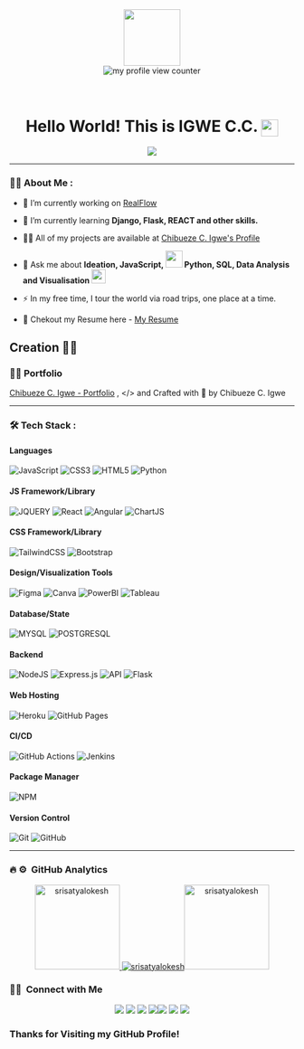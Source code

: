 <div id="header" align="center">
  <img src="https://media.giphy.com/media/M9gbBd9nbDrOTu1Mqx/giphy.gif" width="100"/>
</div>
<div align="center">
<img src="https://komarev.com/ghpvc/?username=scientistigwe&style=flat-square&color=blue" alt="my profile view counter" />
</div>
<br>
<br>
<div align="center">
<h1>
  Hello World! This is IGWE C.C.
  <img src="https://media.giphy.com/media/hvRJCLFzcasrR4ia7z/giphy.gif" width="30px" align="center"/>
</h1>
</div>
<p align="center">
  <img src="https://readme-typing-svg.herokuapp.com/?lines=FrontEnd+and+Backend+Dev.;Digital+Data+Analyst;Python+Dev.+and+DB+Admin." />
</p>

---

### :man_technologist: About Me :

- 🔭 I’m currently working on [RealFlow](https://github.com/scientistigwe/RealFlow-Platform)

- 🌱 I’m currently learning **Django, Flask, REACT and other skills.**

- 👨‍💻 All of my projects are available at [Chibueze C. Igwe's Profile](https://scientistigwe.github.io/Personal-Profile/)

- 💬 Ask me about **Ideation, JavaScript, <img src="https://media.giphy.com/media/WUlplcMpOCEmTGBtBW/giphy.gif" width="30"> Python, SQL, Data Analysis and Visualisation <img src="https://media.giphy.com/media/v1.Y2lkPTc5MGI3NjExajdsamhvZmw5NjdtaDZrdTI1OGtyOGRzeWtsa3M2NWZ1bnhoYTVkMSZlcD12MV9pbnRlcm5hbF9naWZfYnlfaWQmY3Q9Zw/dtB7kgF86VwZWY5Iee/giphy.gif" width="25" height="25">**

- :zap: In my free time, I tour the world via road trips, one place at a time.

- 📄 Chekout my Resume here - [My Resume](https://scientistigwe.github.io/Personal-Profile/#)

## Creation 👨‍💻

### 👨‍💻 Portfolio

[Chibueze C. Igwe - Portfolio](https://scientistigwe.github.io/Personal-Profile/) ,
</> and Crafted with 💛 by Chibueze C. Igwe

---

### :hammer_and_wrench: Tech Stack :

#### Languages

![JavaScript](https://img.shields.io/badge/-JavaScript-000?style=for-the-badge&logo=javascript)
![CSS3](https://img.shields.io/badge/-CSS3-000?style=for-the-badge&logo=css3)
![HTML5](https://img.shields.io/badge/-HTML5-000?style=for-the-badge&logo=html5)
![Python](https://img.shields.io/badge/-Python-000?style=for-the-badge&logo=python)

#### JS Framework/Library

![JQUERY](https://img.shields.io/badge/-JQUERY-000?style=for-the-badge&logo=jquery)
![React](https://img.shields.io/badge/-ReactJS-000?style=for-the-badge&logo=react)
![Angular](https://img.shields.io/badge/-AngularJS-000?style=for-the-badge&logo=angular)
![ChartJS](https://img.shields.io/badge/-CHART.JS-000?style=for-the-badge&logo=chart.js)

#### CSS Framework/Library

![TailwindCSS](https://img.shields.io/badge/-TailwindCSS-000?style=for-the-badge&logo=tailwind-css)
![Bootstrap](https://img.shields.io/badge/-Bootstrap-000?style=for-the-badge&logo=bootstrap)

#### Design/Visualization Tools

![Figma](https://img.shields.io/badge/-Figma-000?style=for-the-badge&logo=figma)
![Canva](https://img.shields.io/badge/-Canva-000?style=for-the-badge&logo=canva)
![PowerBI](https://img.shields.io/badge/-PowerBI-000?style=for-the-badge&logo=powerbi)
![Tableau](https://img.shields.io/badge/-Tableau-000?style=for-the-badge&logo=tableau)

#### Database/State

![MYSQL](https://img.shields.io/badge/-MYSQL-000?style=for-the-badge&logo=mysql)
![POSTGRESQL](https://img.shields.io/badge/-POSTGRESQL-000?style=for-the-badge&logo=postgresql)

#### Backend

![NodeJS](https://img.shields.io/badge/-NodeJS-000?style=for-the-badge&logo=node.js&logoColor=pink)
![Express.js](https://img.shields.io/badge/-ExpressJS-000?style=for-the-badge&logo=express)
![API](https://img.shields.io/badge/-API-000?style=for-the-badge&logo=fastapi)
![Flask](https://img.shields.io/badge/-FLASK-000?style=for-the-badge&logo=flask)

#### Web Hosting

![Heroku](https://img.shields.io/badge/-Heroku-000?style=for-the-badge&logo=heroku)
![GitHub Pages](https://img.shields.io/badge/-GitHub%20Pages-000?style=for-the-badge&logo=github)

#### CI/CD

![GitHub Actions](https://img.shields.io/badge/-github%20actions-000?style=for-the-badge&logo=githubactions)
![Jenkins](https://img.shields.io/badge/-jenkins-000?style=for-the-badge&logo=jenkins)

#### Package Manager

![NPM](https://img.shields.io/badge/-NPM-000?style=for-the-badge&logo=npm)

#### Version Control

![Git](https://img.shields.io/badge/-Git-000?style=for-the-badge&logo=git)
![GitHub](https://img.shields.io/badge/-GitHub-000?style=for-the-badge&logo=github)

---

### :fire: ⚙️ &nbsp;GitHub Analytics

<p align="center">
<a href="https://github.com/SriSatyaLokesh">
<img  src="https://github-readme-stats.vercel.app/api?username=scientistigwe&show_icons=true&locale=en&theme=nightowl&hide_border=true" alt="srisatyalokesh" height=150px />
  <img src="https://github-readme-streak-stats.herokuapp.com/?user=scientistigwe&theme=nightowl&hide_border=true" alt="srisatyalokesh"/><img  src="https://github-readme-stats.vercel.app/api/top-langs?username=scientistigwe&show_icons=true&locale=en&layout=compact&theme=nightowl&hide_border=true" alt="srisatyalokesh" height=150px/>
</a>
</p>

### 🤝🏻 &nbsp;Connect with Me

<p align="center">
<a href="https://scientistigwe.github.io/Personal-Profile/"><img src="https://img.shields.io/badge/-Website-00A5E9?style=flat&logo=googlechrome&logoColor=white"/></a>
<a href="mailto:scientistigwe@gmail.com"><img src="https://img.shields.io/badge/-Mail-D14836?style=flat&logo=Gmail&logoColor=white"/></a>
<a href="https://www.linkedin.com/in/scientistigwe"><img src="https://img.shields.io/badge/-LinkedIn-0077B5?style=flat&logo=Linkedin&logoColor=white"/></a>
<a href="https://github.com/scientistigwe"><img src="https://img.shields.io/badge/-Github-E1306C?style=flat&logo=Github&logoColor=white"/></a><a href="https://twitter.com/ScientistIgwe_"><img src="https://img.shields.io/badge/-Twitter-42C3F7?style=flat&logo=twitter&logoColor=white"/></a>
<a href="https://www.hackerrank.com/profile/scientistigwe/"><img src="https://img.shields.io/badge/-Hackerrank-32CD30?style=flat&logo=hackerrank&logoColor=white"/></a>
<a href="https://clubhouse.com/@scientistigwe/"><img src="https://img.shields.io/badge/-Clubhouse-B655C8?style=flat&logo=clubhouse&logoColor=white"/></a>
</p>

### Thanks for Visiting my GitHub Profile!
